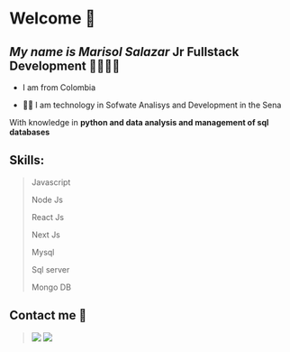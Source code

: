 # Welcome 🤗 

## _My name is Marisol Salazar_ Jr Fullstack Development 👩‍💻👩‍💻

- I am from Colombia

- 👩‍🎓 I am technology in Sofwate Analisys and Development in the Sena

With knowledge in **python and data analysis and management of sql databases**

## Skills: 

> Javascript 
> 
> Node Js
> 
> React Js
> 
> Next Js
>
> Mysql
>
> Sql server
>
> Mongo DB

## Contact me 📲

> [![](https://img.shields.io/badge/LinkedIn-0077B5?style=for-the-badge&logo=linkedin&logoColor=white)](https://www.linkedin.com/in/marisol-salazar-valencia-928091242/)
> [![](https://img.shields.io/badge/GitHub-100000?style=for-the-badge&logo=github&logoColor=white)](https://github.com/marisolSv22)

